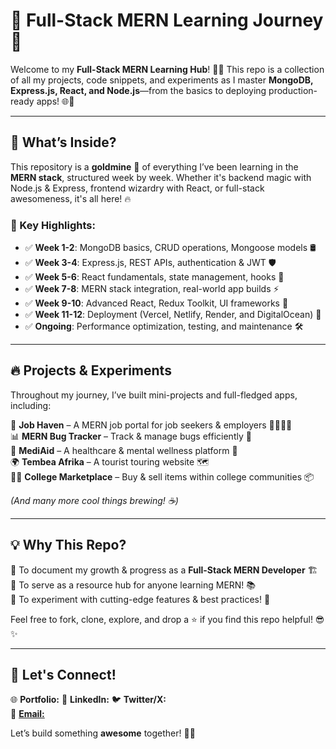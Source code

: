 # 🌟 Full-Stack MERN Learning Journey 🚀

Welcome to my **Full-Stack MERN Learning Hub**! 🎯🔥 This repo is a collection of all my projects, code snippets, and experiments as I master **MongoDB, Express.js, React, and Node.js**—from the basics to deploying production-ready apps! 🌐🔗

---

## 🚀 What’s Inside?
This repository is a **goldmine** 💎 of everything I’ve been learning in the **MERN stack**, structured week by week. Whether it's backend magic with Node.js & Express, frontend wizardry with React, or full-stack awesomeness, it's all here! 🔥

### 📌 Key Highlights:
- ✅ **Week 1-2**: MongoDB basics, CRUD operations, Mongoose models 🛢️
- ✅ **Week 3-4**: Express.js, REST APIs, authentication & JWT 🛡️
- ✅ **Week 5-6**: React fundamentals, state management, hooks 🎨
- ✅ **Week 7-8**: MERN stack integration, real-world app builds ⚡
- ✅ **Week 9-10**: Advanced React, Redux Toolkit, UI frameworks 💅
- ✅ **Week 11-12**: Deployment (Vercel, Netlify, Render, and DigitalOcean) 🚀
- ✅ **Ongoing**: Performance optimization, testing, and maintenance 🛠️

---

## 🔥 Projects & Experiments
Throughout my journey, I’ve built mini-projects and full-fledged apps, including:

🚀 **Job Haven** – A MERN job portal for job seekers & employers 👨‍💼👩‍💼  
📊 **MERN Bug Tracker** – Track & manage bugs efficiently 🐞  
💙 **MediAid** – A healthcare & mental wellness platform 🏥  
🌍 **Tembea Afrika** – A tourist touring website 🗺️  
👨‍💻 **College Marketplace** – Buy & sell items within college communities 📦

_(And many more cool things brewing! ☕)_

---

## 💡 Why This Repo?
🔹 To document my growth & progress as a **Full-Stack MERN Developer** 🏗️  
🔹 To serve as a resource hub for anyone learning MERN! 📚  
🔹 To experiment with cutting-edge features & best practices! 🔬  

Feel free to fork, clone, explore, and drop a ⭐ if you find this repo helpful! 😎✨

---

## 🤝 Let's Connect!
🌐 **Portfolio:**
💼 **LinkedIn:** 
🐦 **Twitter/X:**   
📩 [**Email:**](ngondimarklewis@gmail.com)  

Let’s build something **awesome** together! 🚀🔥

